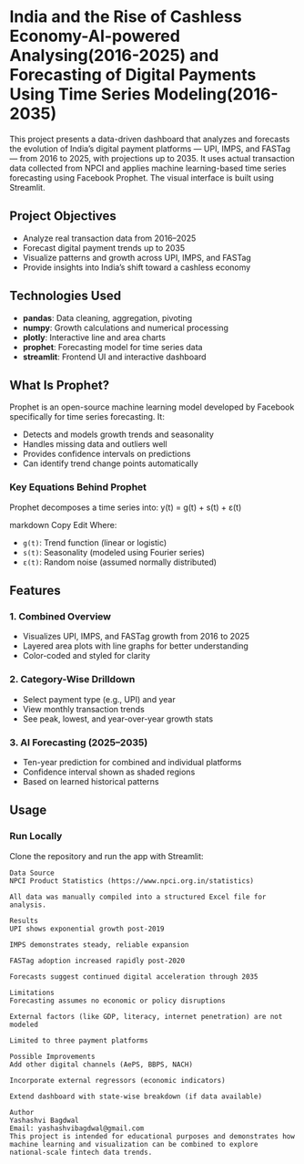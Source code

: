 # India and the Rise of Cashless Economy-AI-powered Analysing(2016-2025) and Forecasting of Digital Payments Using Time Series Modeling(2016-2035)

This project presents a data-driven dashboard that analyzes and forecasts the evolution of India’s digital payment platforms — UPI, IMPS, and FASTag — from 2016 to 2025, with projections up to 2035. It uses actual transaction data collected from NPCI and applies machine learning-based time series forecasting using Facebook Prophet. The visual interface is built using Streamlit.

## Project Objectives

- Analyze real transaction data from 2016–2025
- Forecast digital payment trends up to 2035
- Visualize patterns and growth across UPI, IMPS, and FASTag
- Provide insights into India’s shift toward a cashless economy

## Technologies Used

- **pandas**: Data cleaning, aggregation, pivoting
- **numpy**: Growth calculations and numerical processing
- **plotly**: Interactive line and area charts
- **prophet**: Forecasting model for time series data
- **streamlit**: Frontend UI and interactive dashboard

## What Is Prophet?

Prophet is an open-source machine learning model developed by Facebook specifically for time series forecasting. It:
- Detects and models growth trends and seasonality
- Handles missing data and outliers well
- Provides confidence intervals on predictions
- Can identify trend change points automatically

### Key Equations Behind Prophet

Prophet decomposes a time series into:
y(t) = g(t) + s(t) + ε(t)

markdown
Copy
Edit
Where:
- `g(t)`: Trend function (linear or logistic)
- `s(t)`: Seasonality (modeled using Fourier series)
- `ε(t)`: Random noise (assumed normally distributed)

## Features

### 1. Combined Overview

- Visualizes UPI, IMPS, and FASTag growth from 2016 to 2025
- Layered area plots with line graphs for better understanding
- Color-coded and styled for clarity

### 2. Category-Wise Drilldown

- Select payment type (e.g., UPI) and year
- View monthly transaction trends
- See peak, lowest, and year-over-year growth stats

### 3. AI Forecasting (2025–2035)

- Ten-year prediction for combined and individual platforms
- Confidence interval shown as shaded regions
- Based on learned historical patterns

## Usage

### Run Locally

Clone the repository and run the app with Streamlit:

```bas
Data Source
NPCI Product Statistics (https://www.npci.org.in/statistics)

All data was manually compiled into a structured Excel file for analysis.

Results
UPI shows exponential growth post-2019

IMPS demonstrates steady, reliable expansion

FASTag adoption increased rapidly post-2020

Forecasts suggest continued digital acceleration through 2035

Limitations
Forecasting assumes no economic or policy disruptions

External factors (like GDP, literacy, internet penetration) are not modeled

Limited to three payment platforms

Possible Improvements
Add other digital channels (AePS, BBPS, NACH)

Incorporate external regressors (economic indicators)

Extend dashboard with state-wise breakdown (if data available)

Author
Yashashvi Bagdwal
Email: yashashvibagdwal@gmail.com
This project is intended for educational purposes and demonstrates how machine learning and visualization can be combined to explore national-scale fintech data trends.


